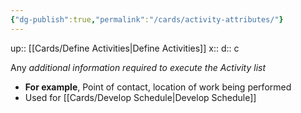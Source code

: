 ```yaml
---
{"dg-publish":true,"permalink":"/cards/activity-attributes/"}
---
```


up:: [[Cards/Define Activities\|Define Activities]] 
x:: 
d:: c

Any *additional information required to execute the Activity list*
- **For example**, ﻿﻿Point of contact, location of work being performed
- ﻿﻿Used for [[Cards/Develop Schedule\|Develop Schedule]]

